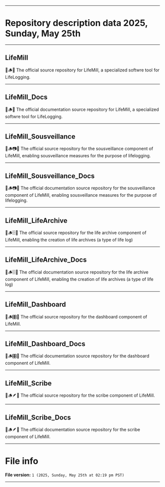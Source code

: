 
***

# Repository description data 2025, Sunday, May 25th

---

## LifeMill

🧬️🪵️💾️ The official source repository for LifeMill, a specialized softwre tool for LifeLogging.

---

## LifeMill_Docs

🧬️🪵️📖️ The official documentation source repository for LifeMill, a specialized softwre tool for LifeLogging.

---

## LifeMill_Sousveillance

🧬️🪵️📷️💾️ The official source repository for the sousveillance component of LifeMill, enabling sousveillance measures for the purpose of lifelogging.

---

## LifeMill_Sousveillance_Docs

🧬️🪵️📷️📖️ The official documentation source repository for the sousveillance component of LifeMill, enabling sousveillance measures for the purpose of lifelogging.

---

## LifeMill_LifeArchive

🧬️🪵️🗄️💾️ The official source repository for the life archive component of LifeMill, enabling the creation of life archives (a type of life log)

---

## LifeMill_LifeArchive_Docs

🧬️🪵️🗄️📖️ The official documentation source repository for the life archive component of LifeMill, enabling the creation of life archives (a type of life log)

---

## LifeMill_Dashboard

🧬️🪵️🎛️💾️ The official source repository for the dashboard component of LifeMill.

---

## LifeMill_Dashboard_Docs

🧬️🪵️🎛️💾️ The official documentation source repository for the dashboard component of LifeMill.

---

## LifeMill_Scribe

🧬️🪵️🪶️💾️ The official source repository for the scribe component of LifeMill.

---

## LifeMill_Scribe_Docs

🧬️🪵️🪶️💾️ The official documentation source repository for the scribe component of LifeMill.

***

# File info

**File version:** `1 (2025, Sunday, May 25th at 02:19 pm PST)`

***

